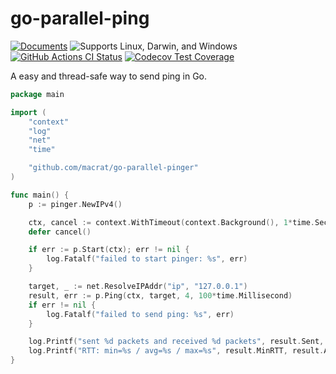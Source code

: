 go-parallel-ping
================

[![Documents](https://pkg.go.dev/badge/github.com/macrat/go-parallel-ping)](https://pkg.go.dev/github.com/macrat/go-parallel-ping)
![Supports Linux, Darwin, and Windows](https://img.shields.io/badge/platform-Linux%20%7C%20Darwin%20%7C%20Windows-lightgrey)
[![GitHub Actions CI Status](https://github.com/macrat/go-parallel-ping/actions/workflows/test.yml/badge.svg)](https://github.com/macrat/go-parallel-ping/actions/workflows/test.yml)
[![Codecov Test Coverage](https://img.shields.io/codecov/c/gh/macrat/go-parallel-ping)](https://app.codecov.io/gh/macrat/go-parallel-ping/)

A easy and thread-safe way to send ping in Go.

``` go
package main

import (
	"context"
	"log"
	"net"
	"time"

	"github.com/macrat/go-parallel-pinger"
)

func main() {
	p := pinger.NewIPv4()

	ctx, cancel := context.WithTimeout(context.Background(), 1*time.Second)
	defer cancel()

	if err := p.Start(ctx); err != nil {
		log.Fatalf("failed to start pinger: %s", err)
	}

	target, _ := net.ResolveIPAddr("ip", "127.0.0.1")
	result, err := p.Ping(ctx, target, 4, 100*time.Millisecond)
	if err != nil {
		log.Fatalf("failed to send ping: %s", err)
	}

	log.Printf("sent %d packets and received %d packets", result.Sent, result.Recv)
	log.Printf("RTT: min=%s / avg=%s / max=%s", result.MinRTT, result.AvgRTT, result.MaxRTT)
}
```
